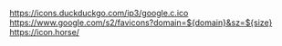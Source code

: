 https://icons.duckduckgo.com/ip3/google.c.ico
https://www.google.com/s2/favicons?domain=${domain}&sz=${size}
https://icon.horse/
